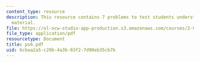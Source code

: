 ```yaml
---
content_type: resource
description: This resource contains 7 problems to test students understanding of course
  material.
file: https://ol-ocw-studio-app-production.s3.amazonaws.com/courses/2-001-mechanics-materials-i-fall-2006/6cbaa2a5c29b4a3b03f27d90eb35cb7b_ps6.pdf
file_type: application/pdf
resourcetype: Document
title: ps6.pdf
uid: 6cbaa2a5-c29b-4a3b-03f2-7d90eb35cb7b
---
```

